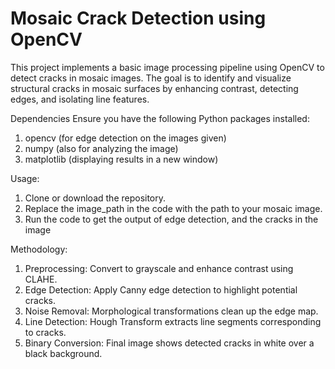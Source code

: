 # Mosaic Crack Detection using OpenCV

This project implements a basic image processing pipeline using OpenCV to detect cracks in mosaic images. The goal is to identify and visualize structural cracks in mosaic surfaces by enhancing contrast, detecting edges, and isolating line features.

Dependencies
Ensure you have the following Python packages installed:
1) opencv (for edge detection on the images given)
2) numpy (also for analyzing the image)
3) matplotlib (displaying results in a new window)

Usage:
1) Clone or download the repository.
2) Replace the image_path in the code with the path to your mosaic image.
3) Run the code to get the output of edge detection, and the cracks in the image


Methodology:
1) Preprocessing: Convert to grayscale and enhance contrast using CLAHE.
2) Edge Detection: Apply Canny edge detection to highlight potential cracks.
3) Noise Removal: Morphological transformations clean up the edge map.
4) Line Detection: Hough Transform extracts line segments corresponding to cracks.
5) Binary Conversion: Final image shows detected cracks in white over a black background.
